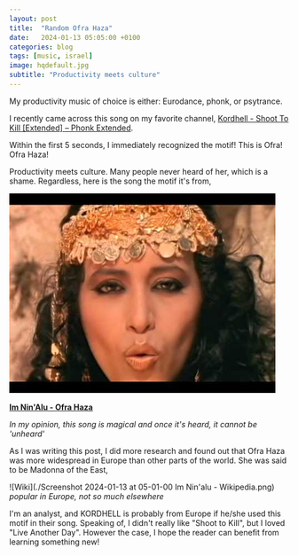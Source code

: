 ```yaml
---
layout: post
title:  "Random Ofra Haza"
date:   2024-01-13 05:05:00 +0100
categories: blog
tags: [music, israel]
image: hqdefault.jpg
subtitle: "Productivity meets culture"
---
```


My productivity music of choice is either: Eurodance, phonk, or psytrance.

I recently came across this song on my favorite channel, [Kordhell - Shoot To Kill [Extended] – Phonk Extended](https://www.youtube.com/watch?v=d774nUbG0jY). 

Within the first 5 seconds, I immediately recognized the motif! This is Ofra! Ofra Haza!

Productivity meets culture. Many people never heard of her, which is a shame. Regardless, here is the song the motif it's from,

![hqdefault.jpg](./hqdefault.jpg)

**[Im Nin'Alu - Ofra Haza](https://www.youtube.com/watch?v=ZRnzTTYk7_Q)**

*In my opinion, this song is magical and once it's heard, it cannot be 'unheard'*

As I was writing this post, I did more research and found out that Ofra Haza was more widespread in Europe than other parts of the world. She was said to be Madonna of the East,

![Wiki](./Screenshot 2024-01-13 at 05-01-00 Im Nin'alu - Wikipedia.png)  
*popular in Europe, not so much elsewhere*

I'm an analyst, and KORDHELL is probably from Europe if he/she used this motif in their song. Speaking of, I didn't really like "Shoot to Kill", but I loved "Live Another Day". However the case, I hope the reader can benefit from learning something new! 
